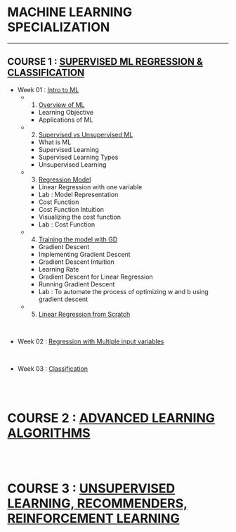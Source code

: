 # MACHINE LEARNING SPECIALIZATION
<hr/>

## COURSE 1 : [SUPERVISED ML REGRESSION & CLASSIFICATION](https://github.com/ssmaheswar2001/Machine_Learning_Specialzation_Coursea/tree/main/01_Supervised%20ML%20%20Regression%20%26%20Classification)
- Week 01 : [Intro to ML](https://github.com/ssmaheswar2001/Machine_Learning_Specialzation_Coursea/tree/main/01_Supervised%20ML%20%20Regression%20%26%20Classification/W01_Intro%20to%20ML)
    - 01. [Overview of ML](https://github.com/ssmaheswar2001/Machine_Learning_Specialzation_Coursea/blob/main/01_Supervised%20ML%20%20Regression%20%26%20Classification/W01_Intro%20to%20ML/01_Overview%20of%20ML.ipynb)
        - Learning Objective
        - Applications of ML
    - 02. [Supervised vs Unsupervised ML](https://github.com/ssmaheswar2001/Machine_Learning_Specialzation_Coursea/blob/main/01_Supervised%20ML%20%20Regression%20%26%20Classification/W01_Intro%20to%20ML/02_supervised%20vs%20Unsupervised%20ML.ipynb)
        - What is ML
        - Supervised Learning
        - Supervised Learning Types
        - Unsupervised Learning
    - 03. [Regression Model](https://github.com/ssmaheswar2001/Machine_Learning_Specialzation_Coursea/blob/main/01_Supervised%20ML%20%20Regression%20%26%20Classification/W01_Intro%20to%20ML/03_Regression%20Model.ipynb)
        - Linear Regression with one variable
        - Lab : Model Representation
        - Cost Function
        - Cost Function Intuition
        - Visualizing the cost function
        - Lab : Cost Function
    - 04. [Training the model with GD](https://github.com/ssmaheswar2001/Machine_Learning_Specialzation_Coursea/blob/main/01_Supervised%20ML%20%20Regression%20%26%20Classification/W01_Intro%20to%20ML/04_Training%20the%20model%20with%20GD.ipynb)
        - Gradient Descent
        - Implementing Gradient Descent
        - Gradient Descent Intuition
        - Learning Rate
        - Gradient Descent for Linear Regression
        - Running Gradient Descent
        - Lab : To automate the process of optimizing w and b using gradient descent
    - 05. [Linear Regression from Scratch](https://github.com/ssmaheswar2001/Machine_Learning_Specialzation_Coursea/blob/main/01_Supervised%20ML%20%20Regression%20%26%20Classification/W01_Intro%20to%20ML/05_Linear%20Regression%20From%20Scratch.ipynb)

</br>

- Week 02 : [Regression with Multiple input variables](https://github.com/ssmaheswar2001/Machine_Learning_Specialzation_Coursea/tree/main/01_Supervised%20ML%20%20Regression%20%26%20Classification/W02_Regression%20with%20Multiple%20input%20variables)

</br>

- Week 03 : [Classification](https://github.com/ssmaheswar2001/Machine_Learning_Specialzation_Coursea/tree/main/01_Supervised%20ML%20%20Regression%20%26%20Classification/W03_Classification)

</br>
</br>

# COURSE 2 : [ADVANCED LEARNING ALGORITHMS](https://github.com/ssmaheswar2001/Machine_Learning_Specialzation_Coursea/tree/main/02_Advanced%20Learning%20Algorithms)


</br>
</br>

# COURSE 3 :  [UNSUPERVISED LEARNING, RECOMMENDERS, REINFORCEMENT LEARNING](https://github.com/ssmaheswar2001/Machine_Learning_Specialzation_Coursea/tree/main/03_Unsupervised%20Learning%2C%20Recommenders%2C%20Reinforcement%20Learning)
